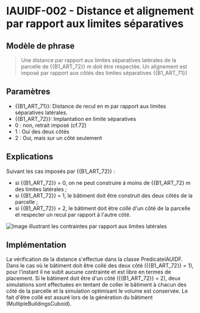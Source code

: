 # IAUIDF-002 - Distance et alignement par rapport aux limites séparatives

## Modèle de phrase

> Une distance par rapport aux limites séparatives latérales de la parcelle de {{B1_ART_72}} m doit être respectée.
> Un alignement est imposé par rapport aux côtés des limites séparatives  {{B1_ART_71}}

## Paramètres
*  {{B1_ART_71}}: Distance de recul en m par rapport aux limites séparatives latérales.
*  {{B1_ART_72}}: Implantation en limite séparatives
  * 0 : non, retrait imposé (cf.72)
  * 1 : Oui des deux côtés
  * 2 : Oui, mais sur un côté seulement


## Explications

Suivant les cas imposés par {{B1_ART_72}} :
* si {{B1_ART_72}} = 0, on ne peut construire à moins de {{B1_ART_72} m des limites latérales ;
* si {{B1_ART_72}} = 1, le bâtiment doit être construit des deux côtés de la parcelle ;
* si {{B1_ART_72}} = 2, le bâtiment doit être collé d'un côté de la parcelle et respecter un recul par rapport à l'autre côté.

![Image illustrant les contraintes par rapport aux limites latérales](./../master/img/rules/IAUIDF/IAUIDF-002.png)

## Implémentation

La vérification de la distance s'effectue dans la classe PredicateIAUIDF. Dans le cas où le bâtiment doit être collé des deux côté ({{B1_ART_72}} = 1), pour l'instant il ne subit aucune contrainte et est libre en termes de placement. Si le bâtiment doit être d'un côté ({{B1_ART_72}} = 2), deux simulations sont effectuées en tentant de coller le bâtiment à chacun des côté de la parcelle et la simulation optimisant le volume est conservée. Le fait d'être collé est assuré lors de la génération du bâtiment (MultipleBuildingsCuboid).
